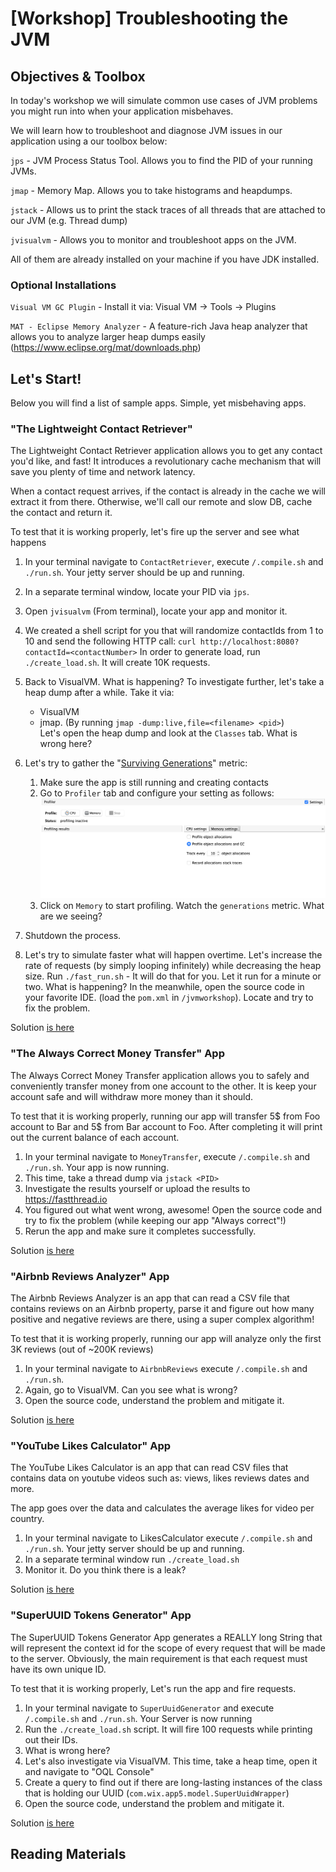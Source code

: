 # [Workshop] Troubleshooting the JVM 


## Objectives & Toolbox

In today's workshop we will simulate common use cases of JVM problems you might run into when your application misbehaves.

We will learn how to troubleshoot and diagnose JVM issues in our application using a our toolbox below:

`jps` - JVM Process Status Tool. Allows you to find the PID of your running JVMs.

`jmap` - Memory Map. Allows you to take histograms and heapdumps.

`jstack` - Allows us to print the stack traces of all threads that are attached to our JVM (e.g. Thread dump)

`jvisualvm`  - Allows you to monitor and troubleshoot apps on the JVM.

All of them are already installed on your machine if you have JDK installed.

### Optional Installations

`Visual VM GC Plugin` - Install it via: Visual VM -> Tools -> Plugins

`MAT - Eclipse Memory Analyzer` - A feature-rich Java heap analyzer that allows you to analyze larger heap dumps easily (https://www.eclipse.org/mat/downloads.php)


## Let's Start!

Below you will find a list of sample apps. Simple, yet misbehaving apps. 

### "The Lightweight Contact Retriever"

The Lightweight Contact Retriever application allows you to get any contact you'd like, and fast!
It introduces a revolutionary cache mechanism that will save you plenty of time and network latency.

When a contact request arrives, if the contact is already in the cache we will extract it from there. Otherwise,
we'll call our remote and slow DB, cache the contact and return it.

To test that it is working properly, let's fire up the server and see what happens

1. In your terminal navigate to `ContactRetriever`, execute `/.compile.sh` and `./run.sh`. Your jetty server should be up and running.

2. In a separate terminal window, locate your PID via `jps`.

3. Open `jvisualvm` (From terminal), locate your app and monitor it. 

4. We created a shell script for you that will randomize contactIds from 1 to 10 and send the following HTTP call:
`curl http://localhost:8080?contactId=<contactNumber>` 
In order to generate load, run `./create_load.sh`. It will create 10K requests.

5. Back to VisualVM. What is happening? 
To investigate further, let's take a heap dump after a while. Take it via:
    * VisualVM
    * jmap. (By running `jmap -dump:live,file=<filename> <pid>`)  
Let's open the heap dump and look at the `Classes` tab. What is wrong here?  
6. Let's try to gather the "[Surviving Generations](https://blogs.oracle.com/nbprofiler/what-do-the-surviving-generations-metrics-mean)" metric: 
    1. Make sure the app is still running and creating contacts
    2. Go to `Profiler` tab and configure your setting as follows:
   ![Memory profiling](memoryprofiling.png)
    3. Click on `Memory` to start profiling. Watch the `generations` metric. What are we seeing?

7. Shutdown the process. 

8. Let's try to simulate faster what will happen overtime. Let's increase the rate of requests
(by simply looping infinitely) while decreasing the heap size.
Run `./fast_run.sh` - It will do that for you. Let it run for a minute or two. What is happening?
In the meanwhile, open the source code in your favorite IDE. (load the `pom.xml` in `/jvmworkshop`). Locate and try to fix the problem.


Solution [is here](/ContactRetriever/solution/Solution.md)

### "The Always Correct Money Transfer" App
The Always Correct Money Transfer application allows you to safely and conveniently transfer money from one account to the other.
It is keep your account safe and will withdraw more money than it should.

To test that it is working properly, running our app will transfer 5$ from Foo account to Bar and 5$ from Bar account to Foo.
After completing it will print out the current balance of each account.

1. In your terminal navigate to `MoneyTransfer`, execute `/.compile.sh` and `./run.sh`. Your app is now running.
2. This time, take a thread dump via `jstack <PID>`
3. Investigate the results yourself or upload the results to https://fastthread.io
4. You figured out what went wrong, awesome! Open the source code and try to fix the problem (while keeping our app "Always correct"!)
5. Rerun the app and make sure it completes successfully.

Solution [is here](/MoneyTransfer/solution/Solution.md)

### "Airbnb Reviews Analyzer" App
The Airbnb Reviews Analyzer is an app that can read a CSV file that contains reviews on an Airbnb property, parse it
and figure out how many positive and negative reviews are there, using a super complex algorithm! 

To test that it is working properly, running our app will analyze only the first 3K reviews (out of ~200K reviews)

1. In your terminal navigate to `AirbnbReviews` execute `/.compile.sh` and `./run.sh`. 
2. Again, go to VisualVM. Can you see what is wrong?
3. Open the source code, understand the problem and mitigate it. 

Solution [is here](/AirbnbReviews/solution/Solution.md)

### "YouTube Likes Calculator" App
The YouTube Likes Calculator is an app that can read CSV files that contains data on youtube videos such as: views, likes reviews dates and more.
 
The app goes over the data and calculates the average likes for video per country.

1. In your terminal navigate to LikesCalculator execute `/.compile.sh` and `./run.sh`.  Your jetty server should be up and running.
2. In a separate terminal window run `./create_load.sh`
5. Monitor it. Do you think there is a leak?

Solution [is here](/LikesCalculator/solution/Solution.md)

### "SuperUUID Tokens Generator" App
The SuperUUID Tokens Generator App generates a REALLY long String that will represent the context id for
the scope of every request that will be made to the server. 
Obviously, the main requirement is that each request must have its own unique ID.

To test that it is working properly, Let's run the app and fire requests.
 
1. In your terminal navigate to `SuperUuidGenerator` and execute `/.compile.sh` and `./run.sh`. Your Server is now running
2. Run the `./create_load.sh` script. It will fire 100 requests while printing out their IDs.
3. What is wrong here?
4. Let's also investigate via VisualVM. This time, take a heap time, open it and navigate to "OQL Console"
5. Create a query to find out if there are long-lasting instances of the class that is holding our UUID (`com.wix.app5.model.SuperUuidWrapper`)
6. Open the source code, understand the problem and mitigate it. 

Solution [is here](/SuperUuidGenerator/solution/Solution.md)

## Reading Materials

